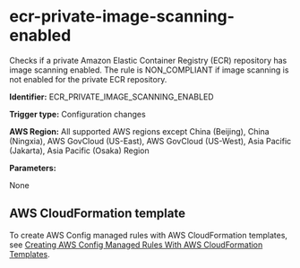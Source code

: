 # ecr\-private\-image\-scanning\-enabled<a name="ecr-private-image-scanning-enabled"></a>

Checks if a private Amazon Elastic Container Registry \(ECR\) repository has image scanning enabled\. The rule is NON\_COMPLIANT if image scanning is not enabled for the private ECR repository\. 

**Identifier:** ECR\_PRIVATE\_IMAGE\_SCANNING\_ENABLED

**Trigger type:** Configuration changes

**AWS Region:** All supported AWS regions except China \(Beijing\), China \(Ningxia\), AWS GovCloud \(US\-East\), AWS GovCloud \(US\-West\), Asia Pacific \(Jakarta\), Asia Pacific \(Osaka\) Region

**Parameters:**

None  

## AWS CloudFormation template<a name="w79aac11c32c17b7d221c15"></a>

To create AWS Config managed rules with AWS CloudFormation templates, see [Creating AWS Config Managed Rules With AWS CloudFormation Templates](aws-config-managed-rules-cloudformation-templates.md)\.